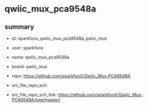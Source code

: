 # qwiic_mux_pca9548a
 
## summary 
* id: sparkfunx_qwiic_mux_pca9548a_qwiic_mux
* user: sparkfunx
* name: qwiic_mux_pca9548a
* board: qwiic_mux
* repo: https://github.com/sparkfunX/Qwiic_Mux-PCA9548A



* src_file_repo_sch: 
* src_file_repo_sch_link: https://github.com/sparkfunX/Qwiic_Mux-PCA9548A/tree/master/






